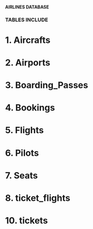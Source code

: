 #### AIRLINES DATABASE 

### TABLES INCLUDE
# 1. Aircrafts
# 2. Airports
# 3. Boarding_Passes
# 4. Bookings
# 5. Flights
# 6. Pilots
# 7. Seats
# 8. ticket_flights
# 10. tickets


